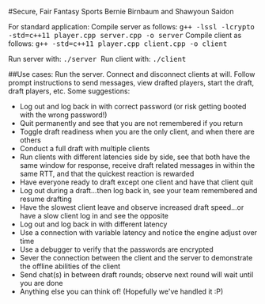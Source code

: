 #Secure, Fair Fantasy Sports
Bernie Birnbaum and Shawyoun Saidon

For standard application:
Compile server as follows:
<tt>g++ -lssl -lcrypto -std=c++11 player.cpp server.cpp -o server</tt>
Compile client as follows:
<tt>g++ -std=c++11 player.cpp client.cpp -o client</tt>

Run server with:
<tt>./server <port></tt>
Run client with:
<tt>./client <host> <port></tt>

##Use cases:
Run the server.
Connect and disconnect clients at will.
Follow prompt instructions to send messages, view drafted players, start the draft, draft players, etc.
Some suggestions:
<ul>
	<li> Log out and log back in with correct password (or risk getting booted with the wrong password!)</li>
	<li> Quit permanently and see that you are not remembered if you return</li>
	<li> Toggle draft readiness when you are the only client, and when there are others </li>
	<li> Conduct a full draft with multiple clients </li>
	<li> Run clients with different latencies side by side, see that both have the same window for response, receive draft related messages in within the same RTT, and that the quickest reaction is rewarded </li>
	<li> Have everyone ready to draft except one client and have that client quit </li>
	<li> Log out during a draft...then log back in, see your team remembered and resume drafting</li>
	<li> Have the slowest client leave and observe increased draft speed...or have a slow client log in and see the opposite </li>
	<li> Log out and log back in with different latency </li>
	<li> Use a connection with variable latency and notice the engine adjust over time</li>
	<li> Use a debugger to verify that the passwords are encrypted </li>
	<li> Sever the connection between the client and the server to demonstrate the offline abilities of the client </li>
	<li> Send chat(s) in between draft rounds; observe next round will wait until you are done </li>
	<li> Anything else you can think of! (Hopefully we've handled it :P) </li>
</ul>